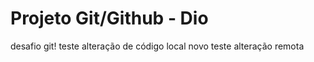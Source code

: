 # Projeto Git/Github - Dio
 desafio git!
 teste alteração de código local
novo teste alteração remota
